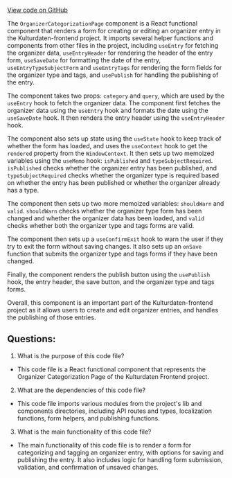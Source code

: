 [View code on GitHub](https://github.com/technologiestiftung/kulturdaten-frontend/blob/master/components/pages/organizer/categorization.tsx)

The `OrganizerCategorizationPage` component is a React functional component that renders a form for creating or editing an organizer entry in the Kulturdaten-frontend project. It imports several helper functions and components from other files in the project, including `useEntry` for fetching the organizer data, `useEntryHeader` for rendering the header of the entry form, `useSaveDate` for formatting the date of the entry, `useEntryTypeSubjectForm` and `useEntryTags` for rendering the form fields for the organizer type and tags, and `usePublish` for handling the publishing of the entry.

The component takes two props: `category` and `query`, which are used by the `useEntry` hook to fetch the organizer data. The component first fetches the organizer data using the `useEntry` hook and formats the date using the `useSaveDate` hook. It then renders the entry header using the `useEntryHeader` hook.

The component also sets up state using the `useState` hook to keep track of whether the form has loaded, and uses the `useContext` hook to get the `rendered` property from the `WindowContext`. It then sets up two memoized variables using the `useMemo` hook: `isPublished` and `typeSubjectRequired`. `isPublished` checks whether the organizer entry has been published, and `typeSubjectRequired` checks whether the organizer type is required based on whether the entry has been published or whether the organizer already has a type.

The component then sets up two more memoized variables: `shouldWarn` and `valid`. `shouldWarn` checks whether the organizer type form has been changed and whether the organizer data has been loaded, and `valid` checks whether both the organizer type and tags forms are valid.

The component then sets up a `useConfirmExit` hook to warn the user if they try to exit the form without saving changes. It also sets up an `onSave` function that submits the organizer type and tags forms if they have been changed.

Finally, the component renders the publish button using the `usePublish` hook, the entry header, the save button, and the organizer type and tags forms.

Overall, this component is an important part of the Kulturdaten-frontend project as it allows users to create and edit organizer entries, and handles the publishing of those entries.
## Questions: 
 1. What is the purpose of this code file?
- This code file is a React functional component that represents the Organizer Categorization Page of the Kulturdaten Frontend project.

2. What are the dependencies of this code file?
- This code file imports various modules from the project's lib and components directories, including API routes and types, localization functions, form helpers, and publishing functions.

3. What is the main functionality of this code file?
- The main functionality of this code file is to render a form for categorizing and tagging an organizer entry, with options for saving and publishing the entry. It also includes logic for handling form submission, validation, and confirmation of unsaved changes.
